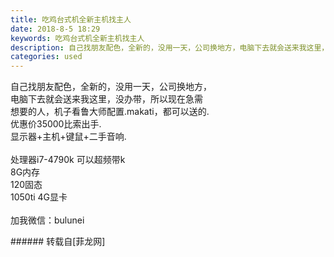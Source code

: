 ```yaml
---
title: 吃鸡台式机全新主机找主人
date: 2018-8-5 18:29
keywords: 吃鸡台式机全新主机找主人
description: 自己找朋友配色，全新的，没用一天，公司换地方，电脑下去就会送来我这里，没办带，所以现在急需想要的人，机子看鲁大师配置.makati，都可以送的.优惠价35000比索出手.显示器+主机+键鼠+二手音响.处理器i7-4790k 可以超频带k8G内存120固态1050ti 4G显卡加我微信：bulunei
categories: used
---
```

<td class="t_f" id="postmessage_1598275">

自己找朋友配色，全新的，没用一天，公司换地方，<br/>
电脑下去就会送来我这里，没办带，所以现在急需<br/>
想要的人，机子看鲁大师配置.makati，都可以送的.<br/>
优惠价35000比索出手.<br/>
显示器+主机+键鼠+二手音响.<br/>
<br/>
处理器i7-4790k 可以超频带k<br/>
8G内存<br/>
120固态<br/>
1050ti 4G显卡<br/>
<br/>
加我微信：bulunei<br/>
</td>
###### 转载自[菲龙网]